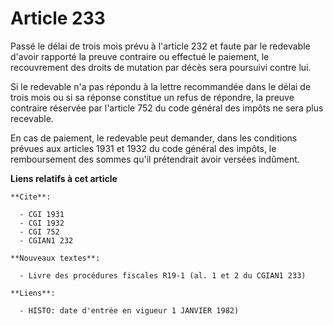 # Article 233

Passé le délai de trois mois prévu à l'article 232 et faute par le redevable d'avoir rapporté la preuve contraire ou effectué
le paiement, le recouvrement des droits de mutation par décès sera poursuivi contre lui.

Si le redevable n'a pas répondu à la lettre recommandée dans le délai de trois mois ou si sa réponse constitue un refus de
répondre, la preuve contraire réservée par l'article 752 du code général des impôts ne sera plus recevable.

En cas de paiement, le redevable peut demander, dans les conditions prévues aux articles 1931 et 1932 du code général des
impôts, le remboursement des sommes qu'il prétendrait avoir versées indûment.

**Liens relatifs à cet article**

	**Cite**:

	  - CGI 1931
	  - CGI 1932
	  - CGI 752
	  - CGIAN1 232

	**Nouveaux textes**:

	  - Livre des procédures fiscales R19-1 (al. 1 et 2 du CGIAN1 233)

	**Liens**:

	  - HISTO: date d'entrée en vigueur 1 JANVIER 1982)
